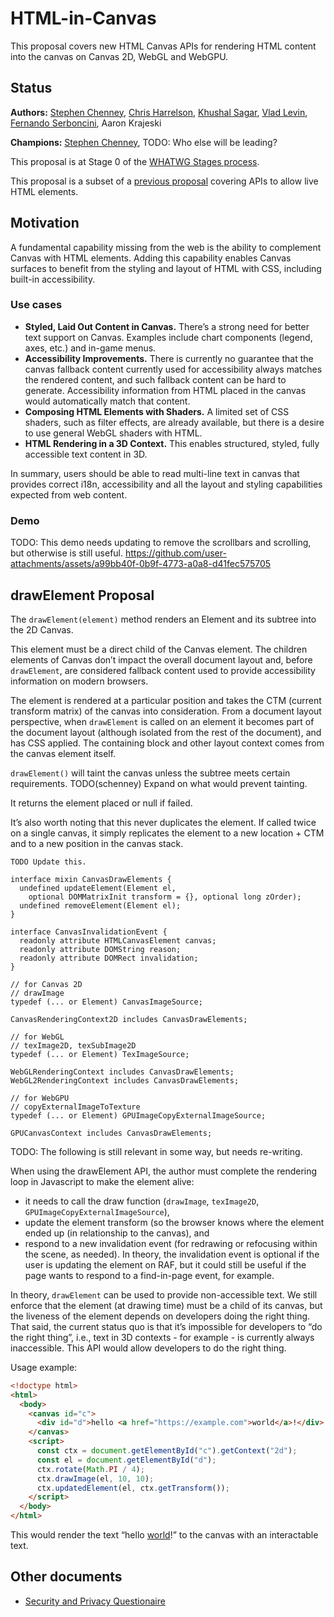 # HTML-in-Canvas

This proposal covers new HTML Canvas APIs for rendering HTML content into the canvas on Canvas 2D, WebGL and WebGPU.

## Status

**Authors:** [Stephen Chenney](mailto:schenney@igalia.com), [Chris Harrelson](emaail:chrishtr@google.com), [Khushal Sagar](mailto:khushalsagar@google.com), [Vlad Levin](email:vmpstr@google.com), [Fernando Serboncini](mailto:fserb@google.com), Aaron Krajeski

**Champions:** [Stephen Chenney](mailto:schenney@igalia.com), TODO: Who else will be leading?

This proposal is at Stage 0 of the [WHATWG Stages process](https://whatwg.org/stages).

This proposal is a subset of a [previous proposal](placeElement) covering APIs to allow live HTML elements.

## Motivation

A fundamental capability missing from the web is the ability to complement Canvas with HTML elements. Adding this capability enables Canvas surfaces to benefit from the styling and layout of HTML with CSS, including built-in accessibility.

### Use cases

* **Styled, Laid Out Content in Canvas.** There’s a strong need for better text support on Canvas. Examples include chart components (legend, axes, etc.) and in-game menus.
* **Accessibility Improvements.** There is currently no guarantee that the canvas fallback content currently used for accessibility always matches the rendered content, and such fallback content can be hard to generate. Accessibility information from HTML placed in the canvas would automatically match that content.
* **Composing HTML Elements with Shaders.** A limited set of CSS shaders, such as filter effects, are already available, but there is a desire to use general WebGL shaders with HTML.
* **HTML Rendering in a 3D Context.** This enables structured, styled, fully accessible text content in 3D.

In summary, users should be able to read multi-line text in canvas that provides correct i18n, accessibility and all the layout and styling capabilities expected from web content.

### Demo

TODO: This demo needs updating to remove the scrollbars and scrolling, but otherwise is still useful.
https://github.com/user-attachments/assets/a99bb40f-0b9f-4773-a0a8-d41fec575705

## drawElement Proposal

The `drawElement(element)` method renders an Element and its subtree into the 2D Canvas.

This element must be a direct child of the Canvas element. The children elements of Canvas don’t impact the overall document layout and, before `drawElement`, are considered fallback content used to provide accessibility information on modern browsers.

The element is rendered at a particular position and takes the CTM (current transform matrix) of the canvas into consideration. From a document layout perspective, when `drawElement` is called on an element it becomes part of the document layout (although isolated from the rest of the document), and has CSS applied. The containing block and other layout context comes from the canvas element itself.

`drawElement()` will taint the canvas unless the subtree meets certain requirements. TODO(schenney) Expand on what would prevent tainting.

It returns the element placed or null if failed.

It’s also worth noting that this never duplicates the element. If called twice on a single canvas, it simply replicates the element to a new location \+ CTM and to a new position in the canvas stack.

```idl
TODO Update this.

interface mixin CanvasDrawElements {
  undefined updateElement(Element el,
    optional DOMMatrixInit transform = {}, optional long zOrder);
  undefined removeElement(Element el);
}

interface CanvasInvalidationEvent {
  readonly attribute HTMLCanvasElement canvas;
  readonly attribute DOMString reason;
  readonly attribute DOMRect invalidation;
}

// for Canvas 2D
// drawImage
typedef (... or Element) CanvasImageSource;

CanvasRenderingContext2D includes CanvasDrawElements;

// for WebGL
// texImage2D, texSubImage2D
typedef (... or Element) TexImageSource;

WebGLRenderingContext includes CanvasDrawElements;
WebGL2RenderingContext includes CanvasDrawElements;

// for WebGPU
// copyExternalImageToTexture
typedef (... or Element) GPUImageCopyExternalImageSource;

GPUCanvasContext includes CanvasDrawElements;
```

TODO: The following is still relevant in some way, but needs re-writing.

When using the drawElement API, the author must complete the rendering loop in Javascript to make the element alive:

* it needs to call the draw function (`drawImage`, `texImage2D`, `GPUImageCopyExternalImageSource`),
* update the element transform (so the browser knows where the element ended up (in relationship to the canvas), and
* respond to a new invalidation event (for redrawing or refocusing within the scene, as needed). In theory, the invalidation event is optional if the user is updating the element on RAF, but it could still be useful if the page wants to respond to a find-in-page event, for example.

In theory, `drawElement` can be used to provide non-accessible text. We still enforce that the element (at drawing time) must be a child of its canvas, but the liveness of the element depends on developers doing the right thing. That said, the current status quo is that it’s impossible for developers to “do the right thing”, i.e., text in 3D contexts \- for example \- is currently always inaccessible. This API would allow developers to do the right thing.

Usage example:

```html
<!doctype html>
<html>
  <body>
    <canvas id="c">
      <div id="d">hello <a href="https://example.com">world</a>!</div>
    </canvas>
    <script>
      const ctx = document.getElementById("c").getContext("2d");
      const el = document.getElementById("d");
      ctx.rotate(Math.PI / 4);
      ctx.drawImage(el, 10, 10);
      ctx.updatedElement(el, ctx.getTransform());
    </script>
  </body>
</html>
```

This would render the text “hello [world](https://example.com)\!” to the canvas with an interactable text.

## Other documents

* [Security and Privacy Questionaire](./security-privacy-questionnaire.md)

